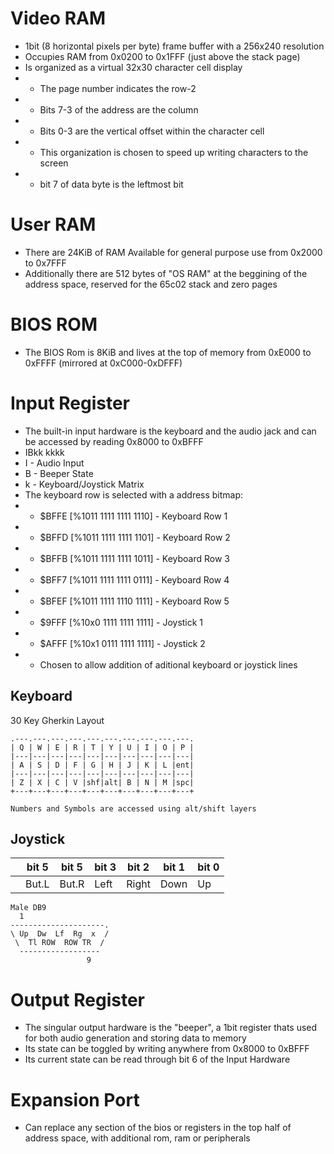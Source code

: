 # Video RAM
* 1bit (8 horizontal pixels per byte) frame buffer with a 256x240 resolution
* Occupies RAM from 0x0200 to 0x1FFF (just above the stack page)
* Is organized as a virtual 32x30 character cell display
* * The page number indicates the row-2
* * Bits 7-3 of the address are the column
* * Bits 0-3 are the vertical offset within the character cell
* * This organization is chosen to speed up writing characters to the screen
* * bit 7 of data byte is the leftmost bit

# User RAM
* There are 24KiB of RAM Available for general purpose use from 0x2000 to 0x7FFF
* Additionally there are 512 bytes of "OS RAM" at the beggining of the address space, reserved for the 65c02 stack and zero pages

# BIOS ROM
* The BIOS Rom is 8KiB and lives at the top of memory from 0xE000 to 0xFFFF (mirrored at 0xC000-0xDFFF)

# Input Register
* The built-in input hardware is the keyboard and the audio jack and can be accessed by reading 0x8000 to 0xBFFF
* IBkk kkkk
* I - Audio Input
* B - Beeper State
* k - Keyboard/Joystick Matrix
* The keyboard row is selected with a address bitmap:
* * $BFFE [%1011 1111  1111 1110] - Keyboard Row 1
* * $BFFD [%1011 1111  1111 1101] - Keyboard Row 2
* * $BFFB [%1011 1111  1111 1011] - Keyboard Row 3
* * $BFF7 [%1011 1111  1111 0111] - Keyboard Row 4
* * $BFEF [%1011 1111  1110 1111] - Keyboard Row 5
* * $9FFF [%10x0 1111  1111 1111] - Joystick 1
* * $AFFF [%10x1 0111  1111 1111] - Joystick 2
* * Chosen to allow addition of aditional keyboard or joystick lines

## Keyboard

30 Key Gherkin Layout

```
.---.---.---.---.---.---.---.---.---.---.
| Q | W | E | R | T | Y | U | I | O | P |
|---|---|---|---|---|---|---|---|---|---|
| A | S | D | F | G | H | J | K | L |ent|
|---|---|---|---|---|---|---|---|---|---|
| Z | X | C | V |shf|alt| B | N | M |spc|
+---+---+---+---+---+---+---+---+---+---+

Numbers and Symbols are accessed using alt/shift layers

```
## Joystick


|    | bit 5 | bit 5 | bit 3| bit 2 | bit 1 | bit 0|
-----|-------|-------|------|-------|-------|------|
|    | But.L | But.R | Left | Right | Down  |  Up  |


```
Male DB9
  1
---------------------.
\ Up  Dw  Lf  Rg  x  /
 \  Tl ROW  ROW TR  /
  ------------------
  				 9
```

# Output Register
* The singular output hardware is the "beeper", a 1bit register thats used for both audio generation and storing data to memory
* Its state can be toggled by writing anywhere from 0x8000 to 0xBFFF
* Its current state can be read through bit 6 of the Input Hardware

# Expansion Port
* Can replace any section of the bios or registers in the top half of address space, with additional rom, ram or peripherals

